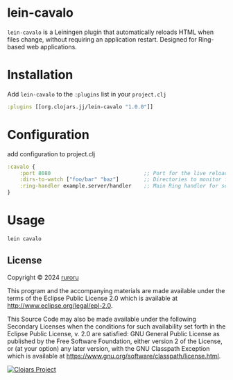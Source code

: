 # lein-cavalo

``lein-cavalo`` is a Leiningen plugin that automatically reloads HTML when files change, without requiring an application restart. Designed for Ring-based web applications.


# Installation

Add ``lein-cavalo`` to the ``:plugins`` list in your ``project.clj``


```clojure
:plugins [[org.clojars.jj/lein-cavalo "1.0.0"]]
```

# Configuration

add configuration to project.clj
```clojure
:cavalo {
    :port 8080                              ;; Port for the live reload server, defaults to 8080
    :dirs-to-watch ["foo/bar" "baz"]        ;; Directories to monitor for changes
    :ring-handler example.server/handler    ;; Main Ring handler for serving content
}
```

# Usage

```clojure
lein cavalo
```

## License

Copyright © 2024 [ruroru](https://github.com/ruroru)

This program and the accompanying materials are made available under the
terms of the Eclipse Public License 2.0 which is available at
http://www.eclipse.org/legal/epl-2.0.

This Source Code may also be made available under the following Secondary
Licenses when the conditions for such availability set forth in the Eclipse
Public License, v. 2.0 are satisfied: GNU General Public License as published by
the Free Software Foundation, either version 2 of the License, or (at your
option) any later version, with the GNU Classpath Exception which is available
at https://www.gnu.org/software/classpath/license.html.



[![Clojars Project](https://img.shields.io/clojars/v/org.clojars.jj/lein-cavalo.svg)](https://clojars.org/org.clojars.jj/lein-cavalo)
